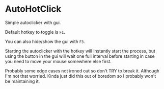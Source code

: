 # AutoHotClick
Simple autoclicker with gui.

Default hotkey to toggle is `F1`.

You can also hide/show the gui with `F3`.

Starting the autoclicker with the hotkey will instantly start the process, but using the button in the gui will wait one full interval before starting in case you need to move your mouse somewhere else first.

Probably some edge cases not ironed out so don't TRY to break it. Although I'm not that worried. Kinda just did this out of boredom so I probably won't be maintaining it.
